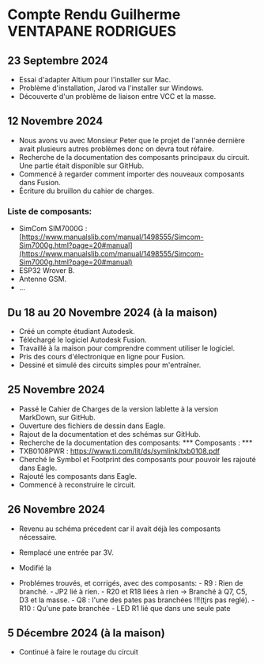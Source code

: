 # Compte Rendu Guilherme VENTAPANE RODRIGUES

## 23 Septembre 2024
- Essai d'adapter Altium pour l'installer sur Mac.
- Problème d'installation, Jarod va l'installer sur Windows.
- Découverte d'un problème de liaison entre VCC et la masse.

## 12 Novembre 2024
- Nous avons vu avec Monsieur Peter que le projet de l'année dernière avait plusieurs autres problèmes donc on devra tout réfaire.
- Recherche de la documentation des composants principaux du circuit. Une partie était disponible sur GitHub.
- Commencé à regarder comment importer des nouveaux composants dans Fusion.
- Écriture du bruillon du cahier de charges.

### Liste de composants:
- SimCom SIM7000G : [https://www.manualslib.com/manual/1498555/Simcom-Sim7000g.html?page=20#manual](https://www.manualslib.com/manual/1498555/Simcom-Sim7000g.html?page=20#manual)
- ESP32 Wrover B.
- Antenne GSM.
- ...

## Du 18 au 20 Novembre 2024 (à la maison)
- Créé un compte étudiant Autodesk.
- Téléchargé le logiciel Autodesk Fusion.
- Travaillé à la maison pour comprendre comment utiliser le logiciel.
- Pris des cours d'électronique en ligne pour Fusion.
- Dessiné et simulé des circuits simples pour m'entraîner.

## 25 Novembre 2024
- Passé le Cahier de Charges de la version lablette à la version MarkDown, sur GitHub.
- Ouverture des fichiers de dessin dans Eagle.
- Rajout de la documentation et des schémas sur GitHub.
- Recherche de la documentation des composants:
*** Composants : ***
- TXB0108PWR : https://www.ti.com/lit/ds/symlink/txb0108.pdf
- Cherché le Symbol et Footprint des composants pour pouvoir les rajouté dans Eagle.
- Rajouté les composants dans Eagle.
- Commencé à reconstruire le circuit.

## 26 Novembre 2024
- Revenu au schéma précedent car il avait déjà les composants nécessaire.
- Remplacé une entrée par 3V.
- Modifié la 


- Problémes trouvés, et corrigés, avec des composants:
        - R9 : Rien de branché.
        - JP2 lié à rien.
        - R20 et R18 liées à rien -> Branché à Q7, C5, D3 et la masse.
        - Q8 : l'une des pates pas branchées !!!(tjrs pas reglé).
        - R10 : Qu'une pate branchée
        - LED R1 lié que dans une seule pate

## 5 Décembre 2024 (à la maison)
- Continué à faire le routage du circuit